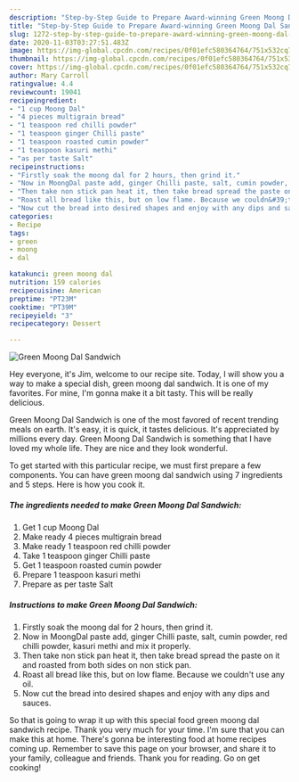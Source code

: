 ```yaml
---
description: "Step-by-Step Guide to Prepare Award-winning Green Moong Dal Sandwich"
title: "Step-by-Step Guide to Prepare Award-winning Green Moong Dal Sandwich"
slug: 1272-step-by-step-guide-to-prepare-award-winning-green-moong-dal-sandwich
date: 2020-11-03T03:27:51.483Z
image: https://img-global.cpcdn.com/recipes/0f01efc580364764/751x532cq70/green-moong-dal-sandwich-recipe-main-photo.jpg
thumbnail: https://img-global.cpcdn.com/recipes/0f01efc580364764/751x532cq70/green-moong-dal-sandwich-recipe-main-photo.jpg
cover: https://img-global.cpcdn.com/recipes/0f01efc580364764/751x532cq70/green-moong-dal-sandwich-recipe-main-photo.jpg
author: Mary Carroll
ratingvalue: 4.4
reviewcount: 19041
recipeingredient:
- "1 cup Moong Dal"
- "4 pieces multigrain bread"
- "1 teaspoon red chilli powder"
- "1 teaspoon ginger Chilli paste"
- "1 teaspoon roasted cumin powder"
- "1 teaspoon kasuri methi"
- "as per taste Salt"
recipeinstructions:
- "Firstly soak the moong dal for 2 hours, then grind it."
- "Now in MoongDal paste add, ginger Chilli paste, salt, cumin powder, red chilli powder, kasuri methi and mix it properly."
- "Then take non stick pan heat it, then take bread spread the paste on it and roasted from both sides on non stick pan."
- "Roast all bread like this, but on low flame. Because we couldn&#39;t use any oil."
- "Now cut the bread into desired shapes and enjoy with any dips and sauces."
categories:
- Recipe
tags:
- green
- moong
- dal

katakunci: green moong dal 
nutrition: 159 calories
recipecuisine: American
preptime: "PT23M"
cooktime: "PT39M"
recipeyield: "3"
recipecategory: Dessert

---
```



![Green Moong Dal Sandwich](https://img-global.cpcdn.com/recipes/0f01efc580364764/751x532cq70/green-moong-dal-sandwich-recipe-main-photo.jpg)

Hey everyone, it's Jim, welcome to our recipe site. Today, I will show you a way to make a special dish, green moong dal sandwich. It is one of my favorites. For mine, I'm gonna make it a bit tasty. This will be really delicious.



Green Moong Dal Sandwich is one of the most favored of recent trending meals on earth. It's easy, it is quick, it tastes delicious. It's appreciated by millions every day. Green Moong Dal Sandwich is something that I have loved my whole life. They are nice and they look wonderful.


To get started with this particular recipe, we must first prepare a few components. You can have green moong dal sandwich using 7 ingredients and 5 steps. Here is how you cook it.

<!--inarticleads1-->

##### The ingredients needed to make Green Moong Dal Sandwich:

1. Get 1 cup Moong Dal
1. Make ready 4 pieces multigrain bread
1. Make ready 1 teaspoon red chilli powder
1. Take 1 teaspoon ginger Chilli paste
1. Get 1 teaspoon roasted cumin powder
1. Prepare 1 teaspoon kasuri methi
1. Prepare as per taste Salt




<!--inarticleads2-->

##### Instructions to make Green Moong Dal Sandwich:

1. Firstly soak the moong dal for 2 hours, then grind it.
1. Now in MoongDal paste add, ginger Chilli paste, salt, cumin powder, red chilli powder, kasuri methi and mix it properly.
1. Then take non stick pan heat it, then take bread spread the paste on it and roasted from both sides on non stick pan.
1. Roast all bread like this, but on low flame. Because we couldn&#39;t use any oil.
1. Now cut the bread into desired shapes and enjoy with any dips and sauces.




So that is going to wrap it up with this special food green moong dal sandwich recipe. Thank you very much for your time. I'm sure that you can make this at home. There's gonna be interesting food at home recipes coming up. Remember to save this page on your browser, and share it to your family, colleague and friends. Thank you for reading. Go on get cooking!
